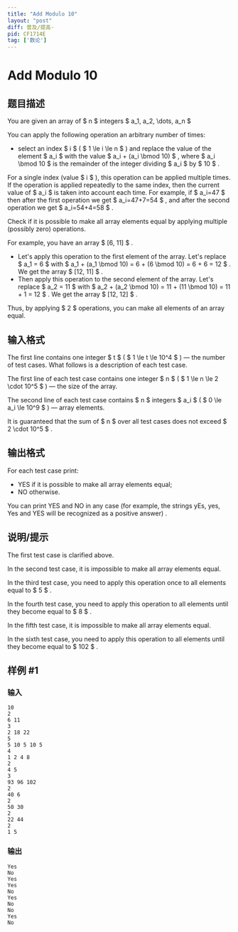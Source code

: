```yaml
---
title: "Add Modulo 10"
layout: "post"
diff: 普及/提高-
pid: CF1714E
tag: ['数论']
---
```


# Add Modulo 10

## 题目描述

You are given an array of $ n $ integers $ a_1, a_2, \dots, a_n $

You can apply the following operation an arbitrary number of times:

- select an index $ i $ ( $ 1 \le i \le n $ ) and replace the value of the element $ a_i $ with the value $ a_i + (a_i \bmod 10) $ , where $ a_i \bmod 10 $ is the remainder of the integer dividing $ a_i $ by $ 10 $ .

For a single index (value $ i $ ), this operation can be applied multiple times. If the operation is applied repeatedly to the same index, then the current value of $ a_i $ is taken into account each time. For example, if $ a_i=47 $ then after the first operation we get $ a_i=47+7=54 $ , and after the second operation we get $ a_i=54+4=58 $ .

Check if it is possible to make all array elements equal by applying multiple (possibly zero) operations.

For example, you have an array $ [6, 11] $ .

- Let's apply this operation to the first element of the array. Let's replace $ a_1 = 6 $ with $ a_1 + (a_1 \bmod 10) = 6 + (6 \bmod 10) = 6 + 6 = 12 $ . We get the array $ [12, 11] $ .
- Then apply this operation to the second element of the array. Let's replace $ a_2 = 11 $ with $ a_2 + (a_2 \bmod 10) = 11 + (11 \bmod 10) = 11 + 1 = 12 $ . We get the array $ [12, 12] $ .

Thus, by applying $ 2 $ operations, you can make all elements of an array equal.

## 输入格式

The first line contains one integer $ t $ ( $ 1 \le t \le 10^4 $ ) — the number of test cases. What follows is a description of each test case.

The first line of each test case contains one integer $ n $ ( $ 1 \le n \le 2 \cdot 10^5 $ ) — the size of the array.

The second line of each test case contains $ n $ integers $ a_i $ ( $ 0 \le a_i \le 10^9 $ ) — array elements.

It is guaranteed that the sum of $ n $ over all test cases does not exceed $ 2 \cdot 10^5 $ .

## 输出格式

For each test case print:

- YES if it is possible to make all array elements equal;
- NO otherwise.

You can print YES and NO in any case (for example, the strings yEs, yes, Yes and YES will be recognized as a positive answer) .

## 说明/提示

The first test case is clarified above.

In the second test case, it is impossible to make all array elements equal.

In the third test case, you need to apply this operation once to all elements equal to $ 5 $ .

In the fourth test case, you need to apply this operation to all elements until they become equal to $ 8 $ .

In the fifth test case, it is impossible to make all array elements equal.

In the sixth test case, you need to apply this operation to all elements until they become equal to $ 102 $ .

## 样例 #1

### 输入

```
10
2
6 11
3
2 18 22
5
5 10 5 10 5
4
1 2 4 8
2
4 5
3
93 96 102
2
40 6
2
50 30
2
22 44
2
1 5
```

### 输出

```
Yes
No
Yes
Yes
No
Yes
No
No
Yes
No
```

